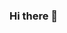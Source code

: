 ### Hi there 👋

<!--
**RyanBurns/RyanBurns** is a ✨ _special_ ✨ repository because its `README.md` (this file) appears on your GitHub profile.

Here are some ideas to get you started:

-Personal website repo
-->
